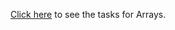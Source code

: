 <a href="https://github.com/TelerikAcademy/JavaScript-Fundamentals/tree/master/Topics/07.%20Arrays/homework">Click here</a> to see the tasks for Arrays.
